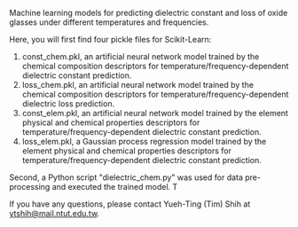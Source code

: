 Machine learning models for predicting dielectric constant and loss of oxide glasses under different temperatures and frequencies.

Here, you will first find four pickle files for Scikit-Learn:
1. const_chem.pkl, an artificial neural network model trained by the chemical composition descriptors for temperature/frequency-dependent dielectric constant prediction.
2. loss_chem.pkl, an artificial neural network model trained by the chemical composition descriptors for temperature/frequency-dependent dielectric loss prediction.
3. const_elem.pkl, an artificial neural network model trained by the element physical and chemical properties descriptors for temperature/frequency-dependent dielectric constant prediction.
4. loss_elem.pkl, a Gaussian process regression model trained by the element physical and chemical properties descriptors for temperature/frequency-dependent dielectric constant prediction.

Second, a Python script "dielectric_chem.py" was used for data pre-processing and executed the trained model. T

If you have any questions, please contact Yueh-Ting (Tim) Shih at ytshih@mail.ntut.edu.tw.
